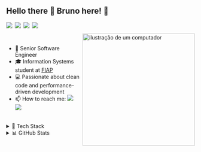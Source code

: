 ## Hello there 👋 Bruno here! 🚀

<div style="display: flex; gap: 0.5em; margin-bottom: 1em;">
  <img src="https://img.shields.io/badge/-Full%20Stack-blue?style=flat&color=grey"/>
  <img src="https://img.shields.io/badge/-TypeScript-blue?style=flat&color=grey"/>
  <img src="https://img.shields.io/badge/-Go-blue?style=flat&color=grey"/>
  <img src="https://img.shields.io/badge/-Cloud-blue?style=flat&color=grey"/>
</div>

<img src="https://raw.githubusercontent.com/MicaelliMedeiros/micaellimedeiros/master/image/computer-illustration.png" alt="ilustração de um computador" min-width="300px" max-width="300px" width="300px" align="right" style="margin-bottom: 10px;">

<br>

- 🚀 Senior Software Engineer
- 🎓 Information Systems student at [FIAP](https://www.fiap.com.br/online/graduacao/bacharelado/sistemas-de-informacao/)
- 💻 Passionate about clean code and performance-driven development
- 📫 How to reach me: <a href="https://www.linkedin.com/in/brunownk" target="_blank"><img src="https://img.shields.io/badge/LinkedIn-0A66C2?style=flat&logo=linkedin&logoColor=white" /></a>&nbsp;&nbsp;<a href="mailto:neckel.bw@gmail.com"><img src="https://img.shields.io/badge/Gmail-EA4335?style=flat&logo=gmail&logoColor=white" /></a>

<br>

<details>
<summary>💼 Tech Stack</summary>

<br>

<div style="display: flex; flex-direction: column; gap: 0.5em;">
  <div>
    <strong>Languages</strong>
    <p style="margin: 0;">
      <img src="https://img.shields.io/badge/TypeScript-007ACC?style=flat&logo=typescript&logoColor=white" />
      <img src="https://img.shields.io/badge/Go-00ADD8?style=flat&logo=go&logoColor=white" />
      <img src="https://img.shields.io/badge/JavaScript-F7DF1E?style=flat&logo=javascript&logoColor=black" />
    </p>
  </div>

  <div>
    <strong>Frontend</strong>
    <p style="margin: 0;">
      <img src="https://img.shields.io/badge/React-20232A?style=flat&logo=react&logoColor=61DAFB" />
      <img src="https://img.shields.io/badge/Next.js-000000?style=flat&logo=next.js&logoColor=white" />
      <img src="https://img.shields.io/badge/React%20Native-20232A?style=flat&logo=react&logoColor=61DAFB" />
      <img src="https://img.shields.io/badge/Electron-2C2E3B?style=flat&logo=electron&logoColor=9FEAF9" />
    </p>
  </div>

  <div>
    <strong>Backend</strong>
    <p style="margin: 0;">
      <img src="https://img.shields.io/badge/Node.js-339933?style=flat&logo=nodedotjs&logoColor=white" />
      <img src="https://img.shields.io/badge/Express-000000?style=flat&logo=express&logoColor=white" />
      <img src="https://img.shields.io/badge/NestJS-E0234E?style=flat&logo=nestjs&logoColor=white" />
    </p>
  </div>

  <div>
    <strong>Cloud & Infrastructure</strong>
    <p style="margin: 0;">
      <img src="https://img.shields.io/badge/AWS-232F3E?style=flat&logo=amazonaws&logoColor=white" />
      <img src="https://img.shields.io/badge/Docker-2496ED?style=flat&logo=docker&logoColor=white" />
      <img src="https://img.shields.io/badge/Kubernetes-326CE5?style=flat&logo=kubernetes&logoColor=white" />
      <img src="https://img.shields.io/badge/GitHub%20Actions-2088FF?style=flat&logo=github-actions&logoColor=white" />
      <img src="https://img.shields.io/badge/Nginx-009639?style=flat&logo=nginx&logoColor=white" />
    </p>
  </div>

  <div>
    <strong>Databases</strong>
    <p style="margin: 0;">
      <img src="https://img.shields.io/badge/MongoDB-47A248?style=flat&logo=mongodb&logoColor=white" />
      <img src="https://img.shields.io/badge/PostgreSQL-316192?style=flat&logo=postgresql&logoColor=white" />
      <img src="https://img.shields.io/badge/Redis-DC382D?style=flat&logo=redis&logoColor=white" />
    </p>
  </div>

  <div>
    <strong>Message Brokers</strong>
    <p style="margin: 0;">
      <img src="https://img.shields.io/badge/RabbitMQ-FF6600?style=flat&logo=rabbitmq&logoColor=white" />
      <img src="https://img.shields.io/badge/Kafka-231F20?style=flat&logo=apachekafka&logoColor=white" />
    </p>
  </div>
</div>
</details>


<details>
<summary>📊 GitHub Stats</summary>

<br>

<div>
  <img height="160" src="https://github-readme-stats.vercel.app/api?username=brunownk&theme=material-palenight&show_icons=true&hide_border=true&include_all_commits=true&count_private=true&border_radius=10" />
  <img height="160" src="https://github-readme-stats.vercel.app/api/top-langs/?username=brunownk&theme=material-palenight&hide_border=true&layout=compact&border_radius=10" />
</div>

<br>
</details>
